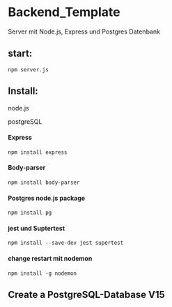 # Backend_Template
Server mit Node.js, Express und Postgres Datenbank

## start:
    npm server.js 

## Install:
node.js

postgreSQL

#### Express
    npm install express
#### Body-parser
    npm install body-parser
#### Postgres node.js package 
    npm install pg
#### jest und Suptertest
    npm install --save-dev jest supertest
#### change restart mit nodemon
    npm install -g nodemon

## Create a PostgreSQL-Database V15

